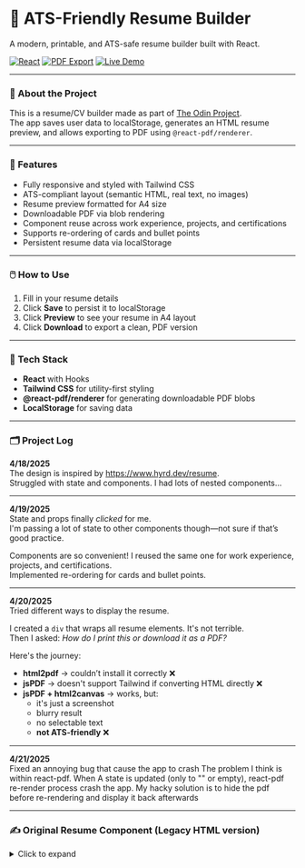 # 📄 ATS-Friendly Resume Builder

A modern, printable, and ATS-safe resume builder built with React.

[![React](https://img.shields.io/badge/React-2025-blue)](https://reactjs.org/)
[![PDF Export](https://img.shields.io/badge/PDF-Export-green)]()
[![Live Demo](https://img.shields.io/badge/Live%20Demo-Coming%20Soon-blueviolet)]()

---

### 🧠 About the Project

This is a resume/CV builder made as part of [The Odin Project](https://www.theodinproject.com/lessons/node-path-react-new-cv-application#project-solution).  
The app saves user data to localStorage, generates an HTML resume preview, and allows exporting to PDF using `@react-pdf/renderer`.

---

### 🚀 Features

- Fully responsive and styled with Tailwind CSS
- ATS-compliant layout (semantic HTML, real text, no images)
- Resume preview formatted for A4 size
- Downloadable PDF via blob rendering
- Component reuse across work experience, projects, and certifications
- Supports re-ordering of cards and bullet points
- Persistent resume data via localStorage

---

### 🖱️ How to Use

1. Fill in your resume details
2. Click **Save** to persist it to localStorage
3. Click **Preview** to see your resume in A4 layout
4. Click **Download** to export a clean, PDF version

---

### 🧪 Tech Stack

- **React** with Hooks
- **Tailwind CSS** for utility-first styling
- **@react-pdf/renderer** for generating downloadable PDF blobs
- **LocalStorage** for saving data

---

### 🗂️ Project Log

**4/18/2025**  
The design is inspired by https://www.hyrd.dev/resume.  
Struggled with state and components. I had lots of nested components...

---

**4/19/2025**  
State and props finally _clicked_ for me.  
I'm passing a lot of state to other components though—not sure if that’s good practice.

Components are so convenient! I reused the same one for work experience, projects, and certifications.  
Implemented re-ordering for cards and bullet points.

---

**4/20/2025**  
Tried different ways to display the resume.

I created a `div` that wraps all resume elements. It's not terrible.  
Then I asked: _How do I print this or download it as a PDF?_

Here's the journey:

- **html2pdf** → couldn’t install it correctly ❌
- **jsPDF** → doesn't support Tailwind if converting HTML directly ❌
- **jsPDF + html2canvas** → works, but:
  - it's just a screenshot
  - blurry result
  - no selectable text
  - **not ATS-friendly** ❌

---

**4/21/2025**  
Fixed an annoying bug that cause the app to crash
The problem I think is within react-pdf. When A state is updated
(only to "" or empty), react-pdf re-render process crash the app.
My hacky solution is to hide the pdf before re-rendering and display it back afterwards

---

### ✍️ Original Resume Component (Legacy HTML version)

<details>
<summary>Click to expand</summary>

```jsx
export function Resume({
  general,
  work,
  projects,
  education,
  certification,
  skills,
}) {
  function formatDateRange(start, end, isCurrent) {
    const format = (str) => {
      if (!str) return "";
      const [year, month] = str.split("-");
      const date = new Date(year, month - 1);
      return date.toLocaleString("en-US", { year: "numeric", month: "short" });
    };

    const formattedStart = format(start);
    const formattedEnd = isCurrent ? "Present" : format(end);

    return ${formattedStart} - ${formattedEnd};
  }

  return (
    <div
      className="resume-to-print bg-white text-black mx-auto shadow-md pt-6 pb-6 pl-8 pr-8"
      style={{ width: "794px", minHeight: "1123px", fontFamily: "serif" }}
    >
      {/* NAME + CONTACT */}
      <header className="text-center mb-3">
        <h1 className="text-3xl font-bold">{general.name}</h1>
        <p className="mt-1">{general.location}</p>
        <p className="mt-1">
          {general.email} | {general.phone} |{" "}
          <a href={general.github} className="text-blue-800 underline">
            {general.github}
          </a>{" "}
          |{" "}
          <a href={general.linkedIn} className="text-blue-800 underline">
            {general.linkedIn}
          </a>
        </p>
      </header>

      {/* SUMMARY */}
      {general.summary && (
        <section className="mb-3">
          <h2 className="border-b-1 border-black font-bold uppercase text-sm">
            Summary
          </h2>
          <p className="mt-2 text-sm">{general.summary}</p>
        </section>
      )}

      {/* SKILLS */}
      {skills.length > 0 && (
        <section className="mb-3">
          <h2 className="border-b-1 border-black font-bold uppercase text-sm">
            Skills
          </h2>
          <p className="mt-2 text-sm">{skills.join(", ")}</p>
        </section>
      )}

      {/* WORK EXPERIENCE */}
      {work.length > 0 && (
        <section className="mb-3">
          <h2 className="border-b-1 border-black font-bold uppercase text-sm">
            Work Experience
          </h2>
          {work.map((job) => (
            <div key={job.id} className="mt-2">
              <div className="flex justify-between text-sm font-semibold">
                <span>{job.companyName}</span>
                <span className=" text-right">
                  {formatDateRange(job.startDate, job.endDate, job.isCurrent)}
                </span>
              </div>
              <div className="flex justify-between text-sm">
                {job.roleTitle && ${job.roleTitle}}

                <span className="ml-2">{job.location}</span>
              </div>
              <ul className="list-disc list-inside text-sm mt-1 pl-4">
                {job.bulletPoints?.map((pt, i) => (
                  <li key={i}>{pt.content}</li>
                ))}
              </ul>
            </div>
          ))}
        </section>
      )}

      {/* PROJECTS */}
      {projects.length > 0 && (
        <section className="mb-3">
          <h2 className="border-b-1 border-black font-bold uppercase text-sm">
            Projects
          </h2>
          {projects.map((proj) => (
            <div key={proj.id} className="mt-2">
              <div className="flex justify-between text-sm font-semibold">
                <span>{proj.projectName}</span>
                <span className="text-right">
                  {formatDateRange(
                    proj.startDate,
                    proj.endDate,
                    proj.isCurrent,
                  )}
                </span>
              </div>
              <div className="flex justify-between text-sm">
                {proj.roleTitle && ${proj.roleTitle}}
                <span className="ml-2">{proj.location}</span>
              </div>
              <ul className="list-disc list-inside text-sm mt-1 pl-4">
                {proj.bulletPoints?.map((pt, i) => (
                  <li key={i}>{pt.content}</li>
                ))}
              </ul>
            </div>
          ))}
        </section>
      )}

      {/* EDUCATION */}
      {education.length > 0 && (
        <section className="mb-3">
          <h2 className="border-b-1 border-black font-bold uppercase text-sm">
            Education
          </h2>
          {education.map((edu) => (
            <div key={edu.id} className="mt-2">
              <div className="flex justify-between text-sm font-semibold">
                <span>{edu.institutionName}</span>
                <span className=" text-right">
                  {formatDateRange(edu.startDate, edu.endDate, edu.isCurrent)}
                </span>
              </div>
              <div className="flex justify-between text-sm">
                {edu.certification}
                {edu.gpa && <p className="text-sm mt-1">GPA: {edu.gpa}</p>}
              </div>
            </div>
          ))}
        </section>
      )}

      {/* CERTIFICATIONS */}
      {certification.length > 0 && (
        <section className="mb-6">
          <h2 className="border-b-2 border-black font-bold uppercase text-sm">
            Certifications
          </h2>
          {certification.map((cert) => (
            <div key={cert.id} className="mt-4">
              <div className="text-sm font-semibold">
                {cert.certificationName}
              </div>
              <p className="text-sm">{cert.description}</p>
            </div>
          ))}
        </section>
      )}
    </div>
  );
}
```
